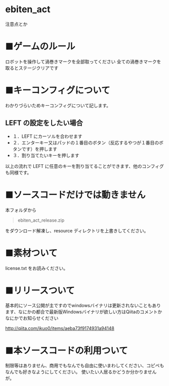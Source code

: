 # ebiten_act
注意点とか

# ■ゲームのルール
ロボットを操作して渦巻きマークを全部取ってください 
全ての渦巻きマークを取るとステージクリアです

# ■キーコンフィグについて
わかりづらいためキーコンフィグについて記します。

## LEFT の設定をしたい場合
* １．LEFT にカーソルを合わせます
* ２．エンターキー又はパッドの１番目のボタン（反応するやつが１番目のボタンです）を押します
* ３．割り当てたいキーを押します

以上の流れで LEFT に任意のキーを割り当てることができます、他のコンフィグも同様です。

# ■ソースコードだけでは動きません
本フォルダから

> ebiten_act_release.zip

をダウンロード解凍し、resource ディレクトリを上書きしてください。

# ■素材ついて
license.txt をお読みください。

# ■リリースついて
基本的にソース公開が主ですのでwindowsバイナリは更新されないこともあります、なにかの都合で最新版Windowsバイナリが欲しい方はQiitaのコメントかなにかでお知らせください

http://qiita.com/ikuo0/items/aeba73f9174931a94148

# ■本ソースコードの利用ついて
制限等はありません、商用でもなんでも自由に使いまわしてください、コピペもなんでも好きなようにしてください。
使いたい人居るかどうか分かりませんが。

